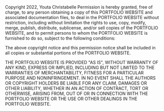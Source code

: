 Copyright 2022, Youta Christabelle
Permission is hereby granted, free of charge, to any person obtaining a copy of this PORTFOLIO WEBSITE and associated documentation files, to deal in the PORTFOLIO WEBSITE without restriction, including without limitation the rights to use, copy, modify, merge, publish, distribute, sublicense, and/or sell copies of the PORTFOLIO WEBSITE, and to permit persons to whom the PORTFOLIO WEBSITE is furnished to do so, subject to the following conditions:

The above copyright notice and this permission notice shall be included in all copies or substantial portions of the PORTFOLIO WEBSITE.

THE PORTFOLIO WEBSITE IS PROVIDED "AS IS", WITHOUT WARRANTY OF ANY KIND, EXPRESS OR IMPLIED, INCLUDING BUT NOT LIMITED TO THE WARRANTIES OF MERCHANTABILITY, FITNESS FOR A PARTICULAR PURPOSE AND NONINFRINGEMENT. IN NO EVENT SHALL THE AUTHORS OR COPYRIGHT HOLDERS BE LIABLE FOR ANY CLAIM, DAMAGES OR OTHER LIABILITY, WHETHER IN AN ACTION OF CONTRACT, TORT OR OTHERWISE, ARISING FROM, OUT OF OR IN CONNECTION WITH THE PORTFOLIO WEBSITE OR THE USE OR OTHER DEALINGS IN THE PORTFOLIO WEBSITE.
